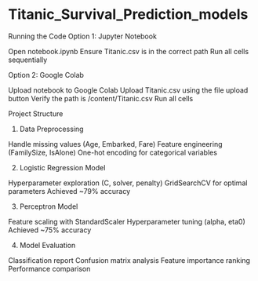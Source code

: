# Titanic_Survival_Prediction_models
Running the Code
Option 1: Jupyter Notebook

Open notebook.ipynb
Ensure Titanic.csv is in the correct path
Run all cells sequentially

Option 2: Google Colab

Upload notebook to Google Colab
Upload Titanic.csv using the file upload button
Verify the path is /content/Titanic.csv
Run all cells

Project Structure
1. Data Preprocessing

Handle missing values (Age, Embarked, Fare)
Feature engineering (FamilySize, IsAlone)
One-hot encoding for categorical variables

2. Logistic Regression Model

Hyperparameter exploration (C, solver, penalty)
GridSearchCV for optimal parameters
Achieved ~79% accuracy

3. Perceptron Model

Feature scaling with StandardScaler
Hyperparameter tuning (alpha, eta0)
Achieved ~75% accuracy

4. Model Evaluation

Classification report
Confusion matrix analysis
Feature importance ranking
Performance comparison
